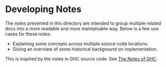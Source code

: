 # Developing Notes

The notes presented in this directory are intended to group multiple related docs into a
more readable and more maintainable way. Below is a few use cases for these notes.

- Explaining some concepts across multiple source code locations.
- Giving an overview of some historical background on implementation.


This is inspired by the notes in GHC source code. See [The Notes of GHC](https://www.stackbuilders.com/blog/the-notes-of-ghc/).